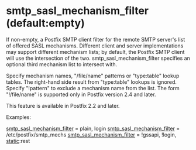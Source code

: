 # smtp_sasl_mechanism_filter (default:empty) 


If non-empty, a Postfix SMTP client filter for the remote SMTP
server's list of offered SASL mechanisms.  Different client and
server implementations may support different mechanism lists; by
default, the Postfix SMTP client will use the intersection of the
two. smtp_sasl_mechanism_filter specifies an optional third mechanism
list to intersect with. 

 Specify mechanism names, "/file/name" patterns or "type:table"
lookup tables. The right-hand side result from "type:table" lookups
is ignored. Specify "!pattern" to exclude a mechanism name from the
list. The form "!/file/name" is supported only in Postfix version
2.4 and later. 

 This feature is available in Postfix 2.2 and later. 


Examples:



<a href="postconf.5.html#smtp_sasl_mechanism_filter">smtp_sasl_mechanism_filter</a> = plain, login
<a href="postconf.5.html#smtp_sasl_mechanism_filter">smtp_sasl_mechanism_filter</a> = /etc/postfix/smtp_mechs
<a href="postconf.5.html#smtp_sasl_mechanism_filter">smtp_sasl_mechanism_filter</a> = !gssapi, !login, <a href="DATABASE_README.html#types">static</a>:rest



